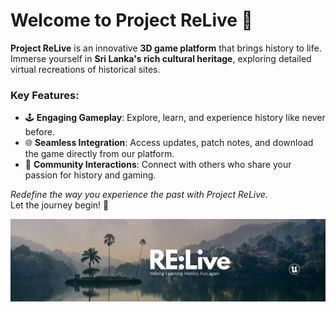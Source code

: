 # Welcome to Project ReLive 🌟

**Project ReLive** is an innovative **3D game platform** that brings history to life.  
Immerse yourself in **Sri Lanka's rich cultural heritage**, exploring detailed virtual recreations of historical sites.  

### Key Features:
- 🕹️ **Engaging Gameplay**: Explore, learn, and experience history like never before.  
- 🌐 **Seamless Integration**: Access updates, patch notes, and download the game directly from our platform.  
- 🤝 **Community Interactions**: Connect with others who share your passion for history and gaming.  

*Redefine the way you experience the past with Project ReLive.*  
Let the journey begin! 🚀


![Banner](https://github.com/CS-G-01-13/.github/blob/main/profile/banner_low.png?raw=true)

